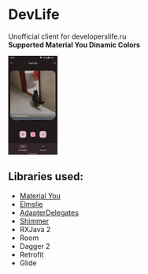 # DevLife
Unofficial client for developerslife.ru  
**Supported Material You Dinamic Colors**

<img src="https://github.com/s44khin/DevLife/blob/0.1.1/images/1.png" width="100">

## Libraries used:
- [Material You](https://m3.material.io/)
- [Elmslie](https://github.com/vivid-money/elmslie)
- [AdapterDelegates](https://github.com/sockeqwe/AdapterDelegates)
- [Shimmer](https://github.com/facebook/shimmer-android)
- RXJava 2
- Room
- Dagger 2
- Retrofit
- Glide